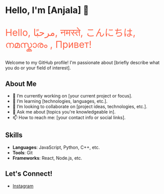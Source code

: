 # Hello, I'm [Anjala] 👋

<p style="color: #FF6347; font-size: 30px;">Hello, مرحبًا, नमस्ते, こんにちは, നമസ്കാരം , Привет!</p>

Welcome to my GitHub profile! I'm passionate about [briefly describe what you do or your field of interest].

## About Me

- 🔭 I’m currently working on [your current project or focus].
- 🌱 I’m learning [technologies, languages, etc.].
- 👯 I’m looking to collaborate on [project ideas, technologies, etc.].
- 💬 Ask me about [topics you're knowledgeable in].
- 📫 How to reach me: [your contact info or social links].

## Skills

- **Languages**: JavaScript, Python, C++, etc.
- **Tools**: Git
- **Frameworks**: React, Node.js, etc.

## Let's Connect!

- [Instagram](https://www.instagram.com/)


